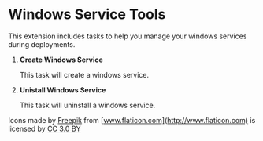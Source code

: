 # Windows Service Tools
This extension includes tasks to help you manage your windows services during deployments.

1. **Create Windows Service**

	This task will create a windows service.

2. **Unistall Windows Service**

	This task will uninstall a windows service.

Icons made by [Freepik](http://www.freepik.com) from [www.flaticon.com](http://www.flaticon.com) is licensed by [CC 3.0 BY](http://creativecommons.org/licenses/by/3.0/)
